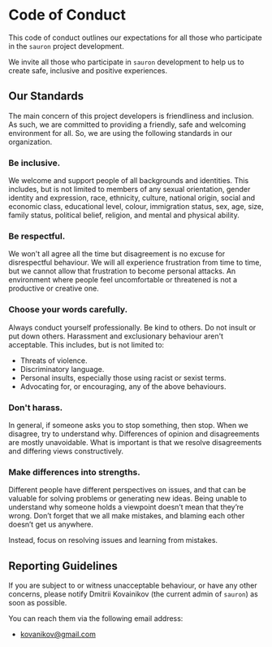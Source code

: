 # Code of Conduct

This code of conduct outlines our expectations for all those who
participate in the `sauron` project development.

We invite all those who participate in `sauron` development to help us to
create safe, inclusive and positive experiences.

## Our Standards

The main concern of this project developers is friendliness and inclusion.
As such, we are committed to providing a friendly, safe and welcoming environment for all.
So, we are using the following standards in our organization.

### Be inclusive.

We welcome and support people of all backgrounds and identities. This includes,
but is not limited to members of any sexual orientation, gender identity and expression,
race, ethnicity, culture, national origin, social and economic class, educational level,
colour, immigration status, sex, age, size, family status, political belief, religion,
and mental and physical ability.

### Be respectful.

We won't all agree all the time but disagreement is no excuse for disrespectful behaviour.
We will all experience frustration from time to time, but we cannot allow that frustration
to become personal attacks. An environment where people feel uncomfortable or threatened
is not a productive or creative one.

### Choose your words carefully.

Always conduct yourself professionally. Be kind to others. Do not insult or put down others.
Harassment and exclusionary behaviour aren't acceptable. This includes, but is not limited to:

  * Threats of violence.
  * Discriminatory language.
  * Personal insults, especially those using racist or sexist terms.
  * Advocating for, or encouraging, any of the above behaviours.

### Don't harass.

In general, if someone asks you to stop something, then stop. When we disagree, try to understand why.
Differences of opinion and disagreements are mostly unavoidable. What is important is that we resolve
disagreements and differing views constructively.

### Make differences into strengths.

Different people have different perspectives on issues,
and that can be valuable for solving problems or generating new ideas. Being unable to understand why
someone holds a viewpoint doesn’t mean that they’re wrong. Don’t forget that we all make mistakes,
and blaming each other doesn’t get us anywhere.

Instead, focus on resolving issues and learning from mistakes.

##  Reporting Guidelines

If you are subject to or witness unacceptable behaviour, or have any other concerns,
please notify Dmitrii Kovainikov (the current admin of `sauron`) as soon as possible.

You can reach them via the following email address:

 * kovanikov@gmail.com
